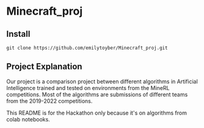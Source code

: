 # Minecraft_proj

## Install
```git clone https://github.com/emilytoyber/Minecraft_proj.git```

## Project Explanation
Our project is a comparison project between different algorithms in Artificial Intelligence trained and tested on environments from the MineRL competitions.
Most of the algorithms are submissions of different teams from the 2019-2022 competitions.

This README is for the Hackathon only because it's on algorithms from colab notebooks.

